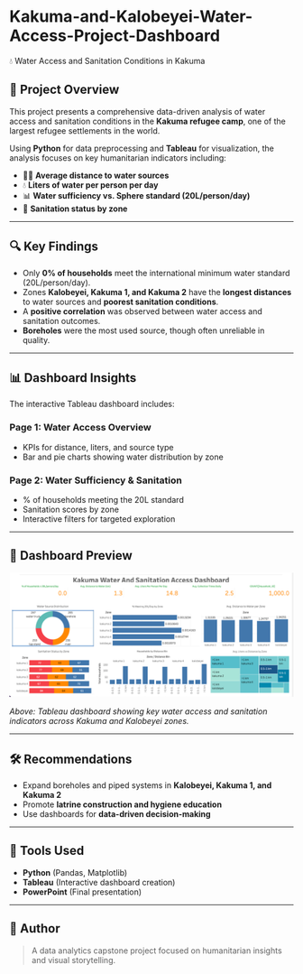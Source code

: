 
# Kakuma-and-Kalobeyei-Water-Access-Project-Dashboard

💧 Water Access and Sanitation Conditions in Kakuma

## 📘 Project Overview

This project presents a comprehensive data-driven analysis of water access and sanitation conditions in the **Kakuma refugee camp**, one of the largest refugee settlements in the world.

Using **Python** for data preprocessing and **Tableau** for visualization, the analysis focuses on key humanitarian indicators including:

- 🚶‍♀️ **Average distance to water sources**
- 💧 **Liters of water per person per day**
- 📊 **Water sufficiency vs. Sphere standard (20L/person/day)**
- 🚽 **Sanitation status by zone**

---

## 🔍 Key Findings

- Only **0% of households** meet the international minimum water standard (20L/person/day).
- Zones **Kalobeyei, Kakuma 1, and Kakuma 2** have the **longest distances** to water sources and **poorest sanitation conditions**.
- A **positive correlation** was observed between water access and sanitation outcomes.
- **Boreholes** were the most used source, though often unreliable in quality.

---

## 📊 Dashboard Insights

The interactive Tableau dashboard includes:

### Page 1: **Water Access Overview**
- KPIs for distance, liters, and source type
- Bar and pie charts showing water distribution by zone

### Page 2: **Water Sufficiency & Sanitation**
- % of households meeting the 20L standard
- Sanitation scores by zone
- Interactive filters for targeted exploration

---

## 📸 Dashboard Preview

![Dashboard Screenshot](dashboard.png)

*Above: Tableau dashboard showing key water access and sanitation indicators across Kakuma and Kalobeyei zones.*

---

## 🛠️ Recommendations

- Expand boreholes and piped systems in **Kalobeyei, Kakuma 1, and Kakuma 2**
- Promote **latrine construction and hygiene education**
- Use dashboards for **data-driven decision-making**

---

## 🧰 Tools Used

- **Python** (Pandas, Matplotlib)
- **Tableau** (Interactive dashboard creation)
- **PowerPoint** (Final presentation)

---

## 📌 Author

> A data analytics capstone project focused on humanitarian insights and visual storytelling.

